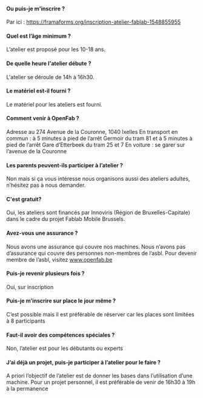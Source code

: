 


#### Ou puis-je m'inscrire ?               
Par ici : https://framaforms.org/inscription-atelier-fablab-1548855955

#### Quel est l’âge minimum ?               
L’atelier est proposé pour les 10-18 ans.

#### De quelle heure l'atelier débute ?
L'atelier se déroule de 14h à 16h30.

#### Le matériel est-il fourni ?            
Le matériel pour les ateliers est fourni.

#### Comment venir à OpenFab ?        
Adresse au 274 Avenue de la Couronne, 1040 Ixelles
En transport en commun : à 5 minutes à pied de l’arrêt Germoir du tram 81 et à 5 minutes à pied de l’arrêt Gare d’Etterbeek du tram 25 et 7
En voiture : se garer sur l’avenue de la Couronne

#### Les parents peuvent-ils participer à l’atelier ?         
Non mais si ça vous intéresse nous organisons aussi des ateliers adultes, n’hésitez pas à nous demander.

#### C'est gratuit?           
Oui, les ateliers sont financés par Innoviris (Région de Bruxelles-Capitale) dans le cadre du projet Fablab Mobile Brussels.

#### Avez-vous une assurance ?            
Nous avons une assurance qui couvre nos machines. Nous n’avons pas d’assurance qui couvre des personnes non-membres de l’asbl. Pour devenir membre de l’asbl, visitez www.openfab.be

#### Puis-je revenir plusieurs fois ?            
Oui, sur inscription

#### Puis-je m’inscrire sur place le jour même ?            
C’est possible mais il est préférable de réserver car les places sont limitées à 8 participants

#### Faut-il avoir des compétences spéciales ?            
Non, l’atelier est pour les débutants ou experts

#### J’ai déjà un projet, puis-je participer à l’atelier pour le faire ?            
A priori l’objectif de l’atelier est de donner les bases dans l’utilisation d’une machine.
Pour un projet personnel, il est préférable de venir de 16h30 à 19h à la permanence
